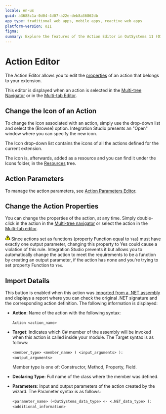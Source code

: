 ```yaml
---
locale: en-us
guid: a3688c1a-0d04-4d07-a22e-deb8a36862db
app_type: traditional web apps, mobile apps, reactive web apps
platform-version: o11
figma:
summary: Explore the features of the Action Editor in OutSystems 11 (O11) for editing action properties and managing extensions.
---
```

# Action Editor

The Action Editor allows you to edit the [properties](<../element-property/action.md>) of an action that belongs to your extension.

This editor is displayed when an action is selected in the [Multi-tree Navigator](<../multi-tree-navigator.md>) or in the [Multi-tab Editor](<../multi-tab-editors.md>).

## Change the Icon of an Action

To change the icon associated with an action, simply use the drop-down list and select the (Browse) option. Integration Studio presents an "Open" window where you can specify the new icon.

The Icon drop-down list contains the icons of all the actions defined for the current extension.

The icon is, afterwards, added as a resource and you can find it under the Icons folder, in the [Resources](<../resources-tree.md>) tree.

## Action Parameters

To manage the action parameters, see [Action Parameters Editor](<action-parameters.md>).

## Change the Action Properties

You can change the properties of the action, at any time. Simply double-click in the action in the [Multi-tree navigator](<../workspace.md>) or select the action in the [Multi-tab editor](<../workspace.md>).

![Animated GIF showing a warning icon, indicating a cautionary note about setting actions as functions in Integration Studio](images/warning-icon.png "Warning Icon") Since actions set as functions (property Function equal to `Yes`) must have exactly one output parameter, changing this property to Yes could cause a violation of this rule. Integration Studio prevents it but allows you to automatically change the action to meet the requirements to be a function by creating an output parameter, if the action has none and you're trying to set property Function to `Yes`.

## Import Details

This button is enabled when this action was [imported from a .NET assembly](<../../../integration-with-systems/integration-studio/managing-extensions/net-assembly-import-action.md>) and displays a report where you can check the original .NET signature and the corresponding action definition. The following information is displayed:

* **Action**: Name of the action with the following syntax:

    `Action <action_name>`

* **Target**: Indicates which C# member of the assembly will be invoked when this action is called inside your module. The Target syntax is as follows:

    `<member_type> <member_name> ( <input_arguments> ): <output_arguments>`

    Member type is one of: Constructor, Method, Property, Field.

* **Declaring Type**: Full name of the class where the member was defined.

* **Parameters**: Input and output parameters of the action created by the wizard. The Parameter syntax is as follows:

    `<parameter_name> (<OutSystems_data_type> <- <.NET_data_type> ): <additional_information>`
